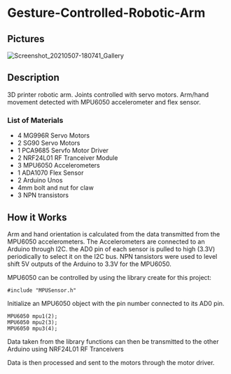 # Gesture-Controlled-Robotic-Arm

## Pictures

![Screenshot_20210507-180741_Gallery](https://user-images.githubusercontent.com/64090163/117513191-3754f280-af5f-11eb-91db-5af1d6bbcb5f.jpg)

## Description

3D printer robotic arm. Joints controlled with servo motors. Arm/hand movement detected with MPU6050 accelerometer and flex sensor.

### List of Materials

* 4 MG996R Servo Motors
* 2 SG90 Servo Motors
* 1 PCA9685 Servfo Motor Driver
* 2 NRF24L01 RF Tranceiver Module
* 3 MPU6050 Accelerometers
* 1 ADA1070 Flex Sensor
* 2 Arduino Unos
* 4mm bolt and nut for claw
* 3 NPN transistors

## How it Works

Arm and hand orientation is calculated from the data transmitted from the MPU6050 accelerometers. The Accelerometers are connected to an Arduino through I2C. the AD0 pin of each sensor is pulled to high (3.3V) periodically to select it on the I2C bus. NPN tansistors were used to level shift 5V outputs of the Arduino to 3.3V for the MPU6050. 

MPU6050 can be controlled by using the library create for this project:

```
#include "MPUSensor.h"
```

Initialize an MPU6050 object with the pin number connected to its AD0 pin.

```
MPU6050 mpu1(2);
MPU6050 mpu2(3);
MPU6050 mpu3(4);
```

Data taken from the library functions can then be transmitted to the other Arduino using NRF24L01 RF Tranceivers

Data is then processed and sent to the motors through the motor driver.









